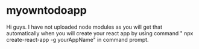 # myowntodoapp
 Hi guys. I have not uploaded node modules as you will get that automatically when you will create your react app
 by using command " npx create-react-app -g yourAppName" in command prompt.